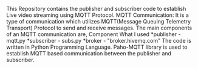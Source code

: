 This Repository contains the publisher and subscriber code to establish Live video streaming using MQTT Protocol.
MQTT Communication:
It is a type of communication which utilizes MQTT(Message Queuing Telemetry Transport) Protocol to send and receive messages. 
The main components of an MQTT communication are,
Component      What I used
*publisher  -   mqtt.py
*subscriber -   subs.py
*broker     -   "broker.hivemq.com"
The code is written in Python Programming Language.
Paho-MQTT library is used to establish MQTT based communication between the publisher and subscriber.
